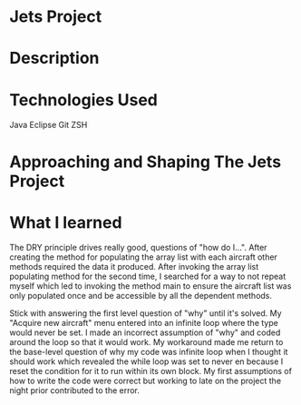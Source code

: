 # Jets Project
 
# Description

# Technologies Used
Java
Eclipse
Git
ZSH
# Approaching and Shaping The Jets Project

# What I learned
 The DRY principle drives really good, questions of "how do I...". After creating the method for populating the array list with each aircraft other methods required the data it produced. After invoking the array list populating method for the second time, I searched for a way to not repeat myself which led to invoking the method main to ensure the aircraft list was only populated once and be accessible by all the dependent methods.
 
 Stick with answering the first level question of "why" until it's solved. My "Acquire new aircraft"  menu entered into an infinite loop where the type would never be set. I made an incorrect assumption of "why" and coded around the loop so that it would work. My workaround made me return to the base-level question of why my code was infinite loop when I thought it should work which revealed the while loop was set to never en because I reset the condition for it to run within its own block. My first assumptions of how to write the code were correct but working to late on the project the night prior contributed to the error. 
 
  
